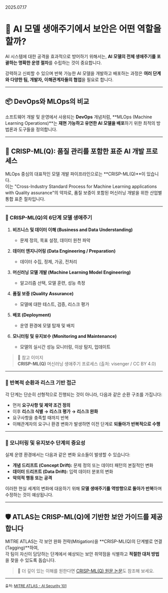  2025.07.17

 # 🔐 AI 모델 생애주기에서 보안은 어떤 역할을 할까?

AI 시스템에 대한 공격을 효과적으로 방어하기 위해서는, **AI 모델의 전체 생애주기를 포괄하는 명확한 운영 절차**를 수립하는 것이 중요합니다.

강력하고 신뢰할 수 있으며 반복 가능한 AI 모델을 개발하고 배포하는 과정은 **여러 단계와 다양한 팀, 개발자, 이해관계자들의 협업**을 필요로 합니다.

---

## 📦 DevOps와 MLOps의 비교

소프트웨어 개발 및 운영에서 사용되는 **DevOps** 개념처럼, **MLOps (Machine Learning Operations)**는 **재현 가능하고 유연한 AI 모델을 배포**하기 위한 최적의 방법론과 도구들을 정의합니다.

---

## 🔁 CRISP-ML(Q): 품질 관리를 포함한 표준 AI 개발 프로세스

MLOps 중심의 대표적인 모델 개발 파이프라인으로는 **CRISP-ML(Q)**이 있습니다.  
이는 "Cross-Industry Standard Process for Machine Learning applications with Quality assurance"의 약자로, 품질 보증이 포함된 머신러닝 개발을 위한 산업별 통합 표준 절차입니다.

---

### 📘 CRISP-ML(Q)의 6단계 모델 생애주기

1. **비즈니스 및 데이터 이해 (Business and Data Understanding)**  
   - 문제 정의, 목표 설정, 데이터 원천 파악

2. **데이터 엔지니어링 (Data Engineering / Preparation)**  
   - 데이터 수집, 정제, 가공, 전처리

3. **머신러닝 모델 개발 (Machine Learning Model Engineering)**  
   - 알고리즘 선택, 모델 훈련, 성능 측정

4. **품질 보증 (Quality Assurance)**  
   - 모델에 대한 테스트, 검증, 리스크 평가

5. **배포 (Deployment)**  
   - 운영 환경에 모델 탑재 및 배치

6. **모니터링 및 유지보수 (Monitoring and Maintenance)**  
   - 모델의 실시간 성능 모니터링, 이상 탐지, 업데이트

> 📌 참고 이미지  
> **CRISP-ML(Q)** 머신러닝 생애주기 프로세스 (출처: visenger / CC BY 4.0)

---

### 🔄 반복적 순환과 리스크 기반 접근

각 단계는 단순히 선형적으로 진행되는 것이 아니라, 다음과 같은 순환 구조를 가집니다:

- 먼저 **요구사항 및 제약 조건 정의**
- 이후 **리스크 식별 → 리스크 평가 → 리스크 완화**
- 요구사항을 충족할 때까지 반복
- 이해관계자의 요구나 환경 변화가 발생하면 이전 단계로 **되돌아가 반복적으로 수행**

---

### 🧩 모니터링 및 유지보수 단계의 중요성

실제 운영 환경에서는 다음과 같은 변화 요소들이 발생할 수 있습니다:

- **개념 드리프트 (Concept Drift):** 문제 정의 또는 데이터 패턴의 본질적인 변화  
- **데이터 드리프트 (Data Drift):** 입력 데이터 분포의 변화  
- **악의적 행동 또는 공격**

이러한 현실 세계의 변화에 대응하기 위해 **모델 생애주기를 역방향으로 돌아가 반복**하며 수정하는 것이 예상됩니다.

---

## 🛡 ATLAS는 CRISP-ML(Q)에 기반한 보안 가이드를 제공합니다

MITRE ATLAS는 각 보안 완화 전략(Mitigation)을 **CRISP-ML(Q)의 단계별로 연결(Tagging)**하여,  
각 팀이 자신이 담당하는 단계에서 예상되는 보안 취약점을 식별하고 **적절한 대처 방법**을 찾을 수 있도록 돕습니다.

> 📖 더 깊이 있는 이해를 원한다면 [CRISP-ML(Q) 원문 논문](https://arxiv.org/abs/2005.00397)도 참조해 보세요.

---

<sub>출처: [MITRE ATLAS - AI Security 101](https://atlas.mitre.org/resources/ai-security-101) 
